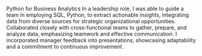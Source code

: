 Python for Business Analytics 
In a leadership role, I was able to guide a team in employing SQL, Python, to extract actionable insights, integrating data from diverse sources for strategic organizational opportunities. Collaborated closely with cross-functional teams to gather, prepare, and analyze data, emphasizing teamwork and effective communication. I incorporated manager feedback into presentations, showcasing adaptability and a commitment to continuous improvement.
